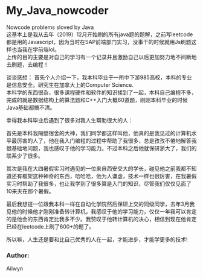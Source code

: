 # My_Java_nowcoder
Nowcode problems sloved by Java  
这基本上是我从去年（2019）12月开始刷的所有java题的题解，之前写leetcode都是用的Javascript，因为当时在SAP前端部门实习，没事干的时候就用Js刷题这样也当我在学前端lol。  
上传的目的主要是对自己的学习有一个记录并且激励自己以后更加努力地不间断地去刷题，去编程！  

谈谈感想： 
首先个人介绍一下，我本科毕业于一所中下游985高校，本科的专业是信息安全。研究生在加拿大上的Computer Science.  
本科学的东西很杂，很多课程硬件和软件的知识揉到了一起，本科自己编程不多，完成的就是数据结构上的算法题和C++入门大概60道题，刚刚本科毕业的时候Java基础都搞不清。   

幸得我本科毕业后遇到了很多对我人生帮助很大的人：  

首先是本科我隔壁宿舍的大神，我们同学都这样叫他，他真的是我见过的计算机水平最厉害的人了，他在我入门编程的过程中帮助了我很多，总是孜孜不倦地解答我很基础地问题，我也感叹于他的学习能力。不过本科之后他就保研浙大了，我们的联系少了很多。  
  
其次是我在大四暑假实习时遇见的一位来自西安交大的学长，碰见他之前我都不知道还有框架这种神奇的东西，哈哈哈，他为人谦虚，技术一样也很厉害，在我暑假实习时帮助了我很多，也让我学到了很多算是入门的知识，尽管我们仅仅见面了10来天在那个暑假。   
  
最后我想提一位跟我本科一样在自动化学院然后保研上交的同级同学，去年3月我见他的时候他才刚刚准备转计算机，我感叹于他的学习能力，仅仅一年我可以肯定的是他会的东西肯定比我多不少。我赞叹于他转计算机的决心，相信到现在他肯定已经在leetcode上刷了600+的题了。  
  
所以嘛，人生还是要和比自己优秀的人在一起，才能进步，才能学更多的技术!   

### Author:

Ailwyn
